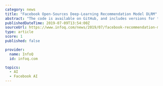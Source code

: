 ```yaml
---
category: news
title: "Facebook Open-Sources Deep-Learning Recommendation Model DLRM"
abstract: "The code is available on GitHub, and includes versions for the PyTorch and Caffe2 frameworks. A team of over twenty researchers published a paper in late May describing the DLRM model and its performance. The model segregates its input features into dense ..."
publishedDateTime: 2019-07-09T13:54:00Z
sourceUrl: https://www.infoq.com/news/2019/07/facebook-recommendation-model/
type: article
score: 1
published: false

provider:
  name: InfoQ
  id: infoq.com

topics:
  - AI
  - Facebook AI
---
```


